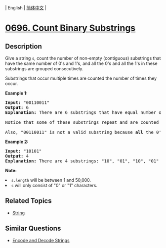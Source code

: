 
| English | [简体中文](README.md) |

# [0696. Count Binary Substrings](https://leetcode-cn.com/problems/count-binary-substrings/)

## Description

<p>Give a string <code>s</code>, count the number of non-empty (contiguous) substrings that have the same number of 0's and 1's, and all the 0's and all the 1's in these substrings are grouped consecutively. 
</p>
<p>Substrings that occur multiple times are counted the number of times they occur.</p>

<p><b>Example 1:</b><br />
<pre>
<b>Input:</b> "00110011"
<b>Output:</b> 6
<b>Explanation:</b> There are 6 substrings that have equal number of consecutive 1's and 0's: "0011", "01", "1100", "10", "0011", and "01".
<br>Notice that some of these substrings repeat and are counted the number of times they occur.
<br>Also, "00110011" is not a valid substring because <b>all</b> the 0's (and 1's) are not grouped together.
</pre>
</p>

<p><b>Example 2:</b><br />
<pre>
<b>Input:</b> "10101"
<b>Output:</b> 4
<b>Explanation:</b> There are 4 substrings: "10", "01", "10", "01" that have equal number of consecutive 1's and 0's.
</pre>
</p>

<p><b>Note:</b>
<li><code>s.length</code> will be between 1 and 50,000.</li>
<li><code>s</code> will only consist of "0" or "1" characters.</li>
</p>

## Related Topics

- [String](https://leetcode-cn.com/tag/string)

## Similar Questions

- [Encode and Decode Strings](../encode-and-decode-strings/README_EN.md)

